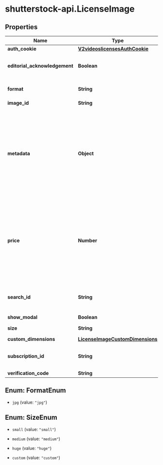# shutterstock-api.LicenseImage

## Properties
Name | Type | Description | Notes
------------ | ------------- | ------------- | -------------
**auth_cookie** | [**V2videoslicensesAuthCookie**](V2videoslicensesAuthCookie.md) |  | [optional] 
**editorial_acknowledgement** | **Boolean** | Set to true to acknowledge the editorial agreement | [optional] 
**format** | **String** | (Deprecated) Image format to download | [optional] [default to 'jpg']
**image_id** | **String** | Image ID | 
**metadata** | **Object** | Additional information for license requests for enterprise accounts and API subscriptions, 4 fields maximum; which fields are required is set by the account holder | [optional] 
**price** | **Number** | For revenue-sharing transactions, the final cost to the end customer as a floating-point number in the transaction currency, such as 12.34 | [optional] 
**search_id** | **String** | ID of the search that led to this licensing transaction | [optional] 
**show_modal** | **Boolean** | (Deprecated) | [optional] 
**size** | **String** | Image size to download | [optional] 
**custom_dimensions** | [**LicenseImageCustomDimensions**](LicenseImageCustomDimensions.md) |  | [optional] 
**subscription_id** | **String** | ID of the subscription to use for the download. | [optional] 
**verification_code** | **String** | (Deprecated) | [optional] 


<a name="FormatEnum"></a>
## Enum: FormatEnum


* `jpg` (value: `"jpg"`)




<a name="SizeEnum"></a>
## Enum: SizeEnum


* `small` (value: `"small"`)

* `medium` (value: `"medium"`)

* `huge` (value: `"huge"`)

* `custom` (value: `"custom"`)




